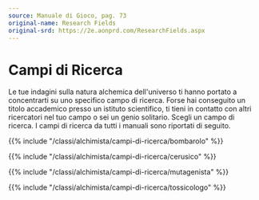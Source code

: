 ```yaml
---
source: Manuale di Gioco, pag. 73
original-name: Research Fields
original-srd: https://2e.aonprd.com/ResearchFields.aspx
---
```


# Campi di Ricerca

Le tue indagini sulla natura alchemica dell'universo ti hanno portato a
concentrarti su uno specifico campo di ricerca. Forse hai conseguito un titolo
accademico presso un istituto scientifico, ti tieni in contatto con altri
ricercatori nel tuo campo o sei un genio solitario. Scegli un campo di ricerca.
I campi di ricerca da tutti i manuali sono riportati di seguito.

{{% include "/classi/alchimista/campi-di-ricerca/bombarolo" %}}

{{% include "/classi/alchimista/campi-di-ricerca/cerusico" %}}

{{% include "/classi/alchimista/campi-di-ricerca/mutagenista" %}}

{{% include "/classi/alchimista/campi-di-ricerca/tossicologo" %}}
